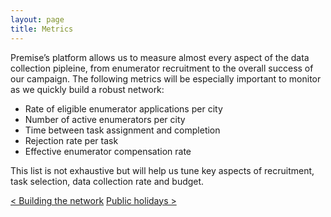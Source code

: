 ```yaml
---
layout: page
title: Metrics
---
```


Premise’s platform allows us to measure almost every aspect of the data collection pipleine, from enumerator recruitment to the overall success of our campaign. The following metrics will be especially important to monitor as we quickly build a robust network:

* Rate of eligible enumerator applications per city
* Number of active enumerators per city
* Time between task assignment and completion
* Rejection rate per task
* Effective enumerator compensation rate

This list is not exhaustive but will help us tune key aspects of recruitment, task selection, data collection rate and budget.

<div class="pagination">
  <a class="pagination-item older" href="{{ site.baseurl }}2_building_the_network">< Building the network</a>
  <a class="pagination-item newer" href="{{ site.baseurl }}4_public_holidays">Public holidays ></a>
</div>